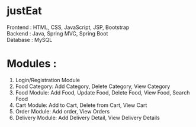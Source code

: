 # justEat
Frontend : HTML, CSS, JavaScript, JSP, Bootstrap <br/>
Backend : Java, Spring MVC, Spring Boot <br/>
Database : MySQL <br/>

# Modules :
1. Login/Registration Module <br/>
2. Food Category: Add Category, Delete Category, View Category <br/>
3. Food Module: Add Food, Update Food, Delete Food, View Food, Search Food <br/>
4. Cart Module: Add to Cart, Delete from Cart, View Cart <br/>
5. Order Module: Add order, View Orders <br/>
6. Delivery Module: Add Delivery Detail, View Delivery Details <br/>
